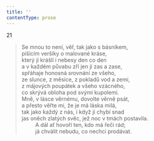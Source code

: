 ```yaml
---
title: ''
contentType: prose
---
```


21

> Se mnou to není, věř, tak jako s básníkem,  
> píšícím veršíky o malované kráse,  
> který ji krášlí i nebesy den co den  
> a v každém půvabu zří jen ji zas a zase,  
> spřáhaje honosná srovnání ze všeho,  
> ze slunce, z měsíce, z pokladů vod a zemí,  
> z májových poupátek a všeho vzácného,  
> co skrývá obloha pod svými kupolemi.  
> Mně, v lásce věrnému, dovolte věrně psát,  
> a přesto věřte mi, že je má láska milá,  
> tak jako každý z nás, i když jí chybí snad  
> jas oněch zlatých svěc, jež noc v tmách postavila.  
>          A dál ať hovoří ten, kdo má řeči rád;  
>          já chválit nebudu, co nechci prodávat.
